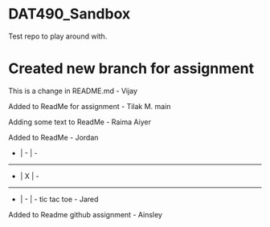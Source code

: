 # DAT490_Sandbox
Test repo to play around with.

Created new branch for assignment
=======
This is a change in README.md - Vijay


Added to ReadMe for assignment - Tilak M.
main

Adding some text to ReadMe - Raima Aiyer

Added to ReadMe - Jordan

- | - | -
---------
- | X | -
---------
- | - | -
tic tac toe - Jared 

Added to Readme github assignment - Ainsley

